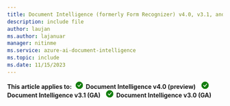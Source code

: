 ```yaml
---
title: Document Intelligence (formerly Form Recognizer) v4.0, v3.1, and v3.0 content
description: include file
author: laujan
ms.author: lajanuar
manager: nitinme
ms.service: azure-ai-document-intelligence
ms.topic: include
ms.date: 11/15/2023
---
```


**This article applies to:**![checkmark](../media/yes-icon.png) **Document Intelligence v4.0 (preview)** ![checkmark](../media/yes-icon.png) **Document Intelligence v3.1 (GA)** ![checkmark](../media/yes-icon.png) **Document Intelligence v3.0 (GA)**
